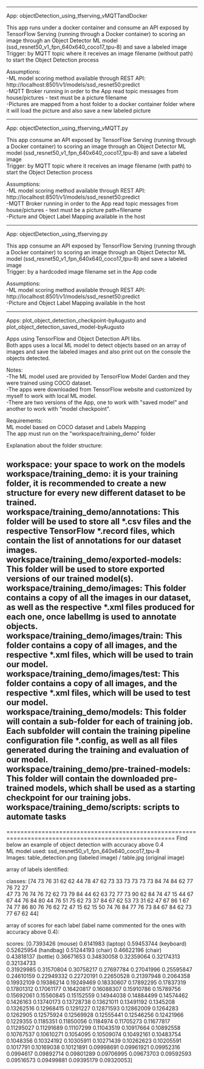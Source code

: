 ------------------------------------------------------------------------------------------------------  
App: objectDetection_using_tfserving_vMQTTandDocker  
  
This app runs under a docker container and consume an API exposed by TensorFlow Serving (running through a Docker container) to scoring an image through an Object Detector ML model (ssd_resnet50_v1_fpn_640x640_coco17_tpu-8) and save a labeled image  
Trigger: by MQTT topic where it receives an image filename (without path) to start the Object Detection process  
  
Assumptions:  
  -ML model scoring method available through REST API: http://localhost:8501/v1/models/ssd_resnet50:predict  
  -MQTT Broker running in order to the App read topic messages from house/pictures - text must be a picture filename  
  -Pictures are mapped from a host folder to a docker container folder where it will load the picture and also save a new labeled picture  
  
------------------------------------------------------------------------------------------------------  
App: objectDetection_using_tfserving_vMQTT.py  
  
This app consume an API exposed by TensorFlow Serving (running through a Docker container) to scoring an image through an Object   Detector ML model (ssd_resnet50_v1_fpn_640x640_coco17_tpu-8) and save a labeled image  
Trigger: by MQTT topic where it receives an image filename (with path) to start the Object Detection process  
  
Assumptions:  
  -ML model scoring method available through REST API: http://localhost:8501/v1/models/ssd_resnet50:predict  
  -MQTT Broker running in order to the App read topic messages from house/pictures - text must be a picture path+filename  
  -Picture and Object Label Mapping available in the host  
  
------------------------------------------------------------------------------------------------------  
App: objectDetection_using_tfserving.py  
  
This app consume an API exposed by TensorFlow Serving (running through a Docker container) to scoring an image through an Object  Detector ML model (ssd_resnet50_v1_fpn_640x640_coco17_tpu-8) and save a labeled image  
Trigger: by a hardcoded image filename set in the App code  
  
Assumptions:  
  -ML model scoring method available through REST API: http://localhost:8501/v1/models/ssd_resnet50:predict  
  -Picture and Object Label Mapping available in the host  
  
------------------------------------------------------------------------------------------------------  
Apps: plot_object_detection_checkpoint-byAugusto and plot_object_detection_saved_model-byAugusto  
  
Apps using TensorFlow and Object Detection API libs.  
Both apps uses a local ML model to detect objects based on an array of images and save the labeled images and also print out on the console the objects detected.  
  
Notes:  
-The ML model used are provided by TensorFlow Model Garden and they were trained using COCO dataset.  
-The apps were downloaded from TensorFlow website and customized by myself to work with local ML model.  
-There are two versions of the App, one to work with "saved model" and another to work with "model checkpoint".  
  
Requirements:  
ML model based on COCO dataset and Labels Mapping  
The app must run on the "workspace/training_demo" folder  
  
Explanation about the folder structure:  
  
workspace: your space to work on the models  
workspace/training_demo: it is your training folder, it is recommended to create a new structure for every new different dataset to be trained.  
workspace/training_demo/annotations: This folder will be used to store all *.csv files and the respective TensorFlow *.record files, which contain the list of annotations for our dataset images.  
workspace/training_demo/exported-models: This folder will be used to store exported versions of our trained model(s).  
workspace/training_demo/images: This folder contains a copy of all the images in our dataset, as well as the respective *.xml files produced for each one, once labelImg is used to annotate objects.  
workspace/training_demo/images/train: This folder contains a copy of all images, and the respective *.xml files, which will be used to train our model.  
workspace/training_demo/images/test: This folder contains a copy of all images, and the respective *.xml files, which will be used to test our model.  
workspace/training_demo/models: This folder will contain a sub-folder for each of training job. Each subfolder will contain the training pipeline configuration file *.config, as well as all files generated during the training and evaluation of our model.  
workspace/training_demo/pre-trained-models: This folder will contain the downloaded pre-trained models, which shall be used as a starting checkpoint for our training jobs.  
workspace/training_demo/scripts: scripts to automate tasks  
-----------------------------------------------------------------------------------------------------  
  
======================================================================================================
Find below an example of object detection with accuracy above 0.4   
ML model used: ssd_resnet50_v1_fpn_640x640_coco17_tpu-8  
Images: table_detection.png (labeled image) / table.jpg (original image)  
  
array of labels identified:  
  
 classes: [74 73 76 31 62 62 44 78 47 62 73 33 73 73 73 73 84 74 84 62 77 76 72 27  
 47 73 76 74 76 72 62 73 79 84 44 62 63 72 77 73 90 62 84 74 47 15 44 67  
 67 44 76 84 80 44 76 51 75 62 73 37 84 67 62 53 73 31 62 47 67 86  1 67  
 74 77 86 80 76 76 62 72 47 15 62 15 50 74 76 84 77 76 73 84 67 84 62 73  
 77 67 62 44]  
  
array of scores for each label (label name commented for the ones with accuracy above 0.4):   
  
scores: [0.7393426 (mouse)  0.6141983 (laptop)  0.59453744 (keyboard) 0.52625954 (handbag) 0.51244193 (chair) 0.46622196 (chair)  
 0.43818137 (bottle) 0.36671653 0.34830058 0.32359064 0.32174313 0.32134733  
 0.31929985 0.31570804 0.30758217 0.27697784 0.27041996 0.25595847  
 0.24610159 0.22949332 0.22720191 0.22650528 0.21397948 0.2064358  
 0.19932109 0.19386214 0.19249469 0.18330607 0.17892295 0.17837319  
 0.17801312 0.17061177 0.16420817 0.16088307 0.15910786 0.15789756  
 0.15692061 0.15560845 0.15152559 0.14944038 0.14884499 0.14574462  
 0.1426163  0.13740173 0.13728738 0.13621011 0.13491192 0.1345208  
 0.13262516 0.12968415 0.1291227  0.12871593 0.12862009 0.1264283  
 0.1262905  0.12575924 0.12569928 0.12555441 0.12546256 0.12421966  
 0.1229355  0.1185351  0.11850056 0.1184974  0.11705273 0.11677817  
 0.11295027 0.11291689 0.11107299 0.11043519 0.10917664 0.10892558  
 0.10767537 0.10610271 0.1054095  0.10509074 0.10492161 0.10483754  
 0.1048356  0.10324192 0.10305911 0.10271439 0.10262623 0.10205591  
 0.1017791  0.10169038 0.10121891 0.09998691 0.09961921 0.09952316  
 0.0994617  0.09892714 0.09801289 0.09706995 0.09673703 0.09592593  
 0.09516573 0.09499881 0.09395179 0.09320053]  
  